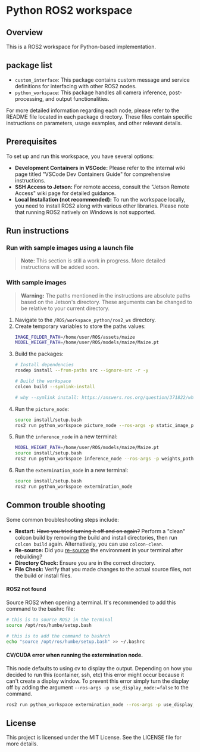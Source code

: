 # Python ROS2 workspace


## Overview

This is a ROS2 workspace for Python-based implementation.


## package list
- `custom_interface`: This package contains custom message and service definitions for interfacing with other ROS2 nodes.
- `python_workspace`: This package handles all camera inference, post-processing, and output functionalities.

For more detailed information regarding each node, please refer to the README file located in each package directory. These files contain specific instructions on parameters, usage examples, and other relevant details.


## Prerequisites

To set up and run this workspace, you have several options:

- **Development Containers in VSCode:** Please refer to the internal wiki page titled "VSCode Dev Containers Guide" for comprehensive instructions.
- **SSH Access to Jetson:** For remote access, consult the "Jetson Remote Access" wiki page for detailed guidance.
- **Local Installation (not recommended):** To run the workspace locally, you need to install ROS2 along with various other libraries. Please note that running ROS2 natively on Windows is not supported.


## Run instructions
### Run with sample images using a launch file
> **Note:** This section is still a work in progress. More detailed instructions will be added soon.

### With sample images
> **Warning:** The paths mentioned in the instructions are absolute paths based on the Jetson's directory. These arguments can be changed to be relative to your current directory. 

1. Navigate to the `/ROS/workspace_python/ros2_ws` directory.
2. Create temporary variables to store the paths values:
    ```bash
    IMAGE_FOLDER_PATH=/home/user/ROS/assets/maize
    MODEL_WEIGHT_PATH=/home/user/ROS/models/maize/Maize.pt
    ```
3. Build the packages:
    ```bash    
    # Install dependencies
    rosdep install --from-paths src --ignore-src -r -y

    # Build the workspace
    colcon build --symlink-install

    # why --symlink install: https://answers.ros.org/question/371822/what-is-the-use-of-symlink-install-in-ros2-colcon-build/
    ```
4. Run the `picture_node`:
    ```bash
    source install/setup.bash
    ros2 run python_workspace picture_node --ros-args -p static_image_path:=$IMAGE_FOLDER_PATH -p frame_rate:=1
    ```
5. Run the `inference_node` in a new terminal:
    ```bash
    MODEL_WEIGHT_PATH=/home/user/ROS/models/maize/Maize.pt
    source install/setup.bash
    ros2 run python_workspace inference_node --ros-args -p weights_path:=$MODEL_WEIGHT_PATH
    ```
6. Run the `extermination_node` in a new terminal:
    ```bash
    source install/setup.bash
    ros2 run python_workspace extermination_node
    ```


## Common trouble shooting
Some common troubleshooting steps include:

- **Restart:** ~~Have you tried turning it off and on again?~~ Perform a "clean" colcon build by removing the build and install directories, then run `colcon build` again. Alternatively, you can use `colcon-clean`.
- **Re-source:** Did you [re-source](https://ros2-tutorial.readthedocs.io/en/latest/source_after_build.html) the environment in your terminal after rebuilding?
- **Directory Check:** Ensure you are in the correct directory.
- **File Check:** Verify that you made changes to the actual source files, not the build or install files. 

#### ROS2 not found
Source ROS2 when opening a terminal. It's recommended to add this command to the bashrc file:
```bash
# this is to source ROS2 in the terminal
source /opt/ros/humbe/setup.bash

# this is to add the command to bashrch
echo "source /opt/ros/humbe/setup.bash" >> ~/.bashrc
```


#### CV/CUDA error when running the extermination node. 
This node defaults to using cv to display the output. Depending on how you decided to run this (container, ssh, etc) this error might occur because it can't create a display window. To prevent this error simply turn the display off by adding the argument `--ros-args -p use_display_node:=false` to the command.
```bash 
ros2 run python_workspace extermination_node --ros-args -p use_display_node:=false
```
## License

This project is licensed under the MIT License. See the LICENSE file for more details.